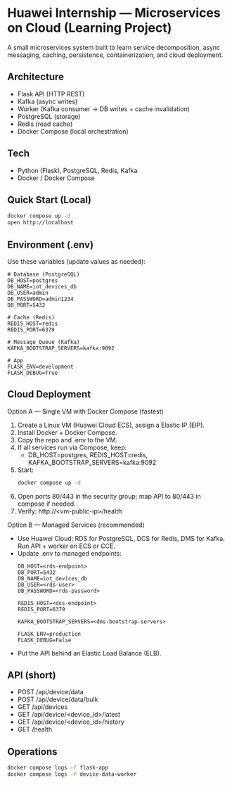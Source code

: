 # Huawei Internship — Microservices on Cloud (Learning Project)

A small microservices system built to learn service decomposition, async messaging, caching, persistence, containerization, and cloud deployment.

## Architecture
- Flask API (HTTP REST)
- Kafka (async writes)
- Worker (Kafka consumer → DB writes + cache invalidation)
- PostgreSQL (storage)
- Redis (read cache)
- Docker Compose (local orchestration)

## Tech
- Python (Flask), PostgreSQL, Redis, Kafka
- Docker / Docker Compose

## Quick Start (Local)
```bash
docker compose up -d
open http://localhost
```

## Environment (.env)
Use these variables (update values as needed):
```
# Database (PostgreSQL)
DB_HOST=postgres
DB_NAME=iot_devices_db
DB_USER=admin
DB_PASSWORD=admin1234
DB_PORT=5432

# Cache (Redis)
REDIS_HOST=redis
REDIS_PORT=6379

# Message Queue (Kafka)
KAFKA_BOOTSTRAP_SERVERS=kafka:9092

# App
FLASK_ENV=development
FLASK_DEBUG=True
```

## Cloud Deployment

Option A — Single VM with Docker Compose (fastest)
1) Create a Linux VM (Huawei Cloud ECS), assign a Elastic IP (EIP).
2) Install Docker + Docker Compose.
3) Copy the repo and .env to the VM.
4) If all services run via Compose, keep:
   - DB_HOST=postgres, REDIS_HOST=redis, KAFKA_BOOTSTRAP_SERVERS=kafka:9092
5) Start:
   ```bash
   docker compose up -d
   ```
6) Open ports 80/443 in the security group; map API to 80/443 in compose if needed.
7) Verify: http://\<vm-public-ip>/health

Option B — Managed Services (recommended)
- Use Huawei Cloud: RDS for PostgreSQL, DCS for Redis, DMS for Kafka. Run API + worker on ECS or CCE.
- Update .env to managed endpoints:
  ```
  DB_HOST=<rds-endpoint>
  DB_PORT=5432
  DB_NAME=iot_devices_db
  DB_USER=<rds-user>
  DB_PASSWORD=<rds-password>

  REDIS_HOST=<dcs-endpoint>
  REDIS_PORT=6379

  KAFKA_BOOTSTRAP_SERVERS=<dms-bootstrap-servers>

  FLASK_ENV=production
  FLASK_DEBUG=False
  ```
- Put the API behind an Elastic Load Balance (ELB).

## API (short)
- POST /api/device/data
- POST /api/device/data/bulk
- GET  /api/devices
- GET  /api/device/\<device_id>/latest
- GET  /api/device/\<device_id>/history
- GET  /health

## Operations
```bash
docker compose logs -f flask-app
docker compose logs -f device-data-worker
```